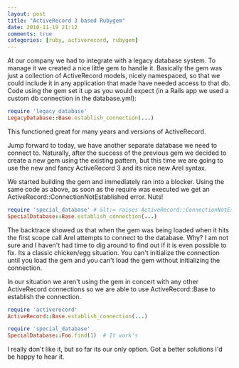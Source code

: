 ```yaml
---
layout: post
title: "ActiveRecord 3 based Rubygem"
date: 2010-11-19 21:12
comments: true
categories: [ruby, activerecord, rubygem] 
---
```


At our company we had to integrate with a legacy database system. To manage it we created a nice little gem to handle it. Basically the gem was just a collection of ActiveRecord models, nicely namespaced, so that we could include it in any application that made have needed access to that db. Code using the gem set it up as you would expect (in a Rails app we used a custom db connection in the database.yml):

```ruby
require 'legacy_database'
LegacyDatabase::Base.establish_connection(...)
```

This functioned great for many years and versions of ActiveRecord.

Jump forward to today, we have another separate database we need to connect to. Naturally, after the success of the previous gem we decided to create a new gem using the existing pattern, but this time we are going to use the new and fancy ActiveRecord 3 and its nice new Arel syntax. 

We started building the gem and immediately ran into a blocker.  Using the same code as above, as soon as the require was executed we get an ActiveRecord::ConnectionNotEstablished error. Nuts!

```ruby
require 'special_database' # &lt;= raises ActiveRecord::ConnectionNotEstablished
SpecialDatabase::Base.establish_connection(...)
```

The backtrace showed us that when the gem was being loaded when it hits the first scope call Arel attempts to connect to the database.  Why? I am not sure and I haven't had time to dig around to find out if it is even possible to fix. Its a classic chicken/egg situation. You can't initialize the connection until you load the gem and you can't load the gem without initializing the connection.

In our situation we aren't using the gem in concert with any other ActiveRecord connections so we are able to use ActiveRecord::Base to establish the connection.

```ruby
require 'activerecord'
ActiveRecord::Base.establish_connection(...)

require 'special_database'
SpecialDatabase::Foo.find(1)  # It work's
```

I really don't like it, but so far its our only option. Got a better solutions I'd be happy to hear it.
